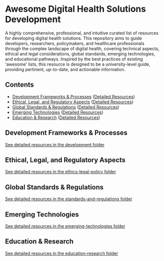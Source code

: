 # Awesome Digital Health Solutions Development

A highly comprehensive, professional, and intuitive curated list of resources for developing digital health solutions. This repository aims to guide developers, researchers, policymakers, and healthcare professionals through the complex landscape of digital health, covering technical aspects, ethical and legal considerations, global standards, emerging technologies, and educational pathways. Inspired by the best practices of existing 'awesome' lists, this resource is designed to be a university-level guide, providing pertinent, up-to-date, and actionable information.

## Contents

- [Development Frameworks & Processes](#development-frameworks--processes) ([Detailed Resources](./development/README.md))
- [Ethical, Legal, and Regulatory Aspects](#ethical-legal-and-regulatory-aspects) ([Detailed Resources](./ethics-legal-policy/README.md))
- [Global Standards & Regulations](#global-standards--regulations) ([Detailed Resources](./standards-and-regulations/README.md))
- [Emerging Technologies](#emerging-technologies) ([Detailed Resources](./emerging-technologies/README.md))
- [Education & Research](#education--research) ([Detailed Resources](./education-research/README.md))

## Development Frameworks & Processes
[See detailed resources in the development folder](./development/README.md)

## Ethical, Legal, and Regulatory Aspects
[See detailed resources in the ethics-legal-policy folder](./ethics-legal-policy/README.md)

## Global Standards & Regulations
[See detailed resources in the standards-and-regulations folder](./standards-and-regulations/README.md)

## Emerging Technologies
[See detailed resources in the emerging-technologies folder](./emerging-technologies/README.md)

## Education & Research
[See detailed resources in the education-research folder](./education-research/README.md)
